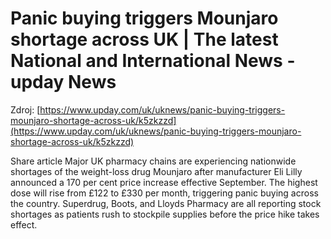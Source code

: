# Panic buying triggers Mounjaro shortage across UK | The latest National and International News - upday News

Zdroj: [https://www.upday.com/uk/uknews/panic-buying-triggers-mounjaro-shortage-across-uk/k5zkzzd](https://www.upday.com/uk/uknews/panic-buying-triggers-mounjaro-shortage-across-uk/k5zkzzd)

Share article
Major UK pharmacy chains are experiencing nationwide shortages of the weight-loss drug Mounjaro after manufacturer Eli Lilly announced a 170 per cent price increase effective September. The highest dose will rise from £122 to £330 per month, triggering panic buying across the country. Superdrug, Boots, and Lloyds Pharmacy are all reporting stock shortages as patients rush to stockpile supplies before the price hike takes effect.

